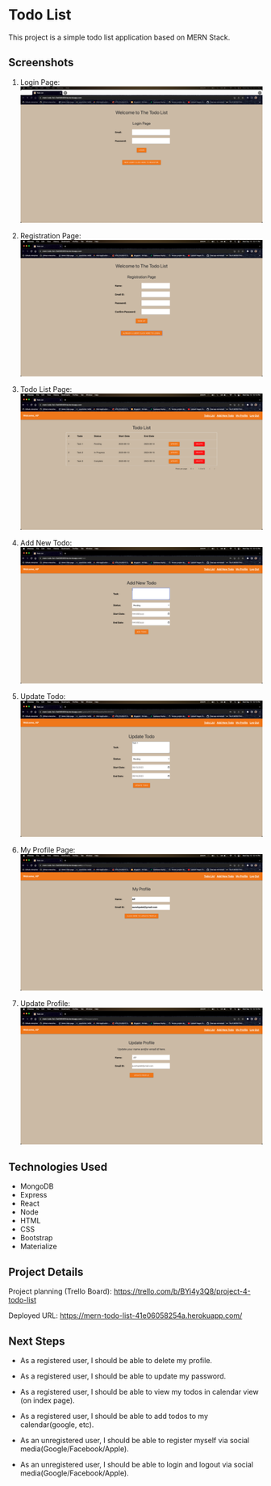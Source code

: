 # Todo List
This project is a simple todo list application based on MERN Stack.

## Screenshots
1) Login Page:
![Login Page](/public/images-for-readme/login-page.png/?raw=true)

2) Registration Page:
![Registration Page](/public/images-for-readme/registration-page.png/?raw=true)

3) Todo List Page:
![Todo List Pag](/public/images-for-readme/todo-list-page.png/?raw=true)

4) Add New Todo:
![Add New Todo](/public/images-for-readme/add-new-todo.png?raw=true)

5) Update Todo:
![Update Todo](/public/images-for-readme/update-todo.png/?raw=true)

6) My Profile Page:
![My Profile Page](/public/images-for-readme/my-profile.png/?raw=true)

7) Update Profile:
![Update Profile](/public/images-for-readme/update-profile.png/?raw=true)

## Technologies Used
- MongoDB
- Express
- React
- Node
- HTML
- CSS
- Bootstrap
- Materialize

## Project Details

Project planning (Trello Board): https://trello.com/b/BYi4y3Q8/project-4-todo-list


Deployed URL: https://mern-todo-list-41e06058254a.herokuapp.com/

## Next Steps

- As a registered user, I should be able to delete my profile.
- As a registered user, I should be able to update my password.
- As a registered user, I should be able to view my todos in calendar view (on index page).
- As a registered user, I should be able to add todos to my calendar(google, etc).

- As an unregistered user, I should be able to register myself via social media(Google/Facebook/Apple).
- As an unregistered user, I should be able to login and logout via social media(Google/Facebook/Apple).